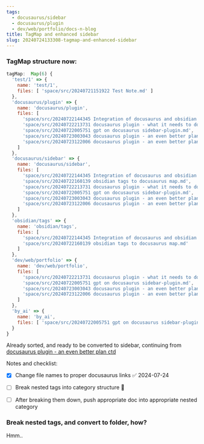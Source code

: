 ```yaml
---
tags:
  - docusaurus/sidebar
  - docusaurus/plugin
  - dev/web/portfolio/docs-n-blog
title: TagMap and enhanced sidebar
slug: 20240724133308-tagmap-and-enhanced-sidebar
---
```

### TagMap structure now:

```js
tagMap:  Map(6) {
  'test/1' => {
    name: 'test/1',
    files: [ 'space/src/20240721151922 Test Note.md' ]
  },
  'docusaurus/plugin' => {
    name: 'docusaurus/plugin',
    files: [
      'space/src/20240722144345 Integration of docusaurus and obsidian vault.md',
      'space/src/20240722213731 docusaurus plugin - what it needs to do.md',
      'space/src/20240722005751 gpt on docusaurus sidebar-plugin.md',
      'space/src/20240723003043 docusaurus plugin - an even better plan.md',
      'space/src/20240723122006 docusaurus plugin - an even better plan ctd.md'
    ]
  },
  'docusaurus/sidebar' => {
    name: 'docusaurus/sidebar',
    files: [
      'space/src/20240722144345 Integration of docusaurus and obsidian vault.md',
      'space/src/20240722160139 obsidian tags to docusaurus map.md',
      'space/src/20240722213731 docusaurus plugin - what it needs to do.md',
      'space/src/20240722005751 gpt on docusaurus sidebar-plugin.md',
      'space/src/20240723003043 docusaurus plugin - an even better plan.md',
      'space/src/20240723122006 docusaurus plugin - an even better plan ctd.md'
    ]
  },
  'obsidian/tags' => {
    name: 'obsidian/tags',
    files: [
      'space/src/20240722144345 Integration of docusaurus and obsidian vault.md',
      'space/src/20240722160139 obsidian tags to docusaurus map.md'
    ]
  },
  'dev/web/portfolio' => {
    name: 'dev/web/portfolio',
    files: [
      'space/src/20240722213731 docusaurus plugin - what it needs to do.md',
      'space/src/20240722005751 gpt on docusaurus sidebar-plugin.md',
      'space/src/20240723003043 docusaurus plugin - an even better plan.md',
      'space/src/20240723122006 docusaurus plugin - an even better plan ctd.md'
    ]
  },
  'by_ai' => {
    name: 'by_ai',
    files: [ 'space/src/20240722005751 gpt on docusaurus sidebar-plugin.md' ]
  }
}
```

Already sorted, and ready to be converted to sidebar, continuing from [docusaurus plugin - an even better plan ctd](/docs/20240723122006-docusaurus-plugin---an-even-better-plan-ctd)

Notes and checklist:
- [x] Change file names to proper docusaurus links ✅ 2024-07-24
- [ ] Break nested tags into category structure 🔺 
- [ ] After breaking them down, push appropriate doc into appropriate nested category


### Break nested tags, and convert to folder, how?
Hmm..
